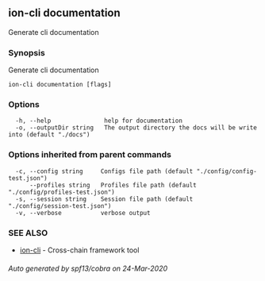 ## ion-cli documentation

Generate cli documentation

### Synopsis

Generate cli documentation

```
ion-cli documentation [flags]
```

### Options

```
  -h, --help               help for documentation
  -o, --outputDir string   The output directory the docs will be write into (default "./docs")
```

### Options inherited from parent commands

```
  -c, --config string     Configs file path (default "./config/config-test.json")
      --profiles string   Profiles file path (default "./config/profiles-test.json")
  -s, --session string    Session file path (default "./config/session-test.json")
  -v, --verbose           verbose output
```

### SEE ALSO

* [ion-cli](ion-cli.md)	 - Cross-chain framework tool

###### Auto generated by spf13/cobra on 24-Mar-2020
